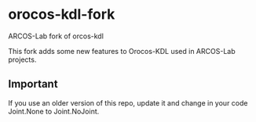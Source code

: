 # orocos-kdl-fork

ARCOS-Lab fork of orcos-kdl

This fork adds some new features to Orocos-KDL used in ARCOS-Lab projects.

## Important

If you use an older version of this repo, update it and change in your code Joint.None to Joint.NoJoint.
